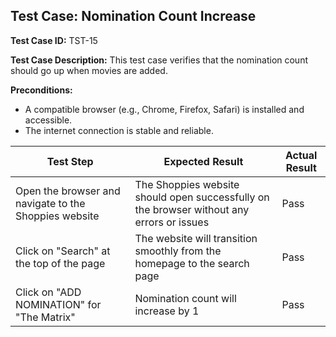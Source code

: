 ## Test Case: Nomination Count Increase

**Test Case ID:** TST-15

**Test Case Description:** This test case verifies that the nomination count should go up when movies are added.

**Preconditions:**
- A compatible browser (e.g., Chrome, Firefox, Safari) is installed and accessible.
- The internet connection is stable and reliable.

| Test Step                                         | Expected Result                                         | Actual Result                                         |
|---------------------------------------------------|---------------------------------------------------------|-------------------------------------------------------|
| Open the browser and navigate to the Shoppies website | The Shoppies website should open successfully on the browser without any errors or issues | Pass |
| Click on "Search" at the top of the page         | The website will transition smoothly from the homepage to the search page | Pass |
| Click on "ADD NOMINATION" for "The Matrix"       | Nomination count will increase by 1                    | Pass |
